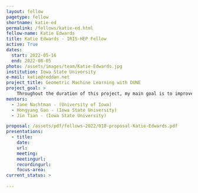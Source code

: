```yaml
---
layout: fellow
pagetype: fellow
shortname: katie-ed
permalink: /fellows/katie-ed.html
fellow-name: Katie Edwards
title: Katie Edwards - IRIS-HEP Fellow
active: True
dates:
  start: 2022-05-16
  end: 2022-08-05
photo: /assets/images/team/Katie-Edwards.jpg
institution: Iowa State University
e-mail: katie@reddan.net
project_title: Geometric Machine Learning with DUNE
project_goal: >
    Throughout the duration of this project, my main goal is to improve tracking algorithms used in geometric machine learning experiments for the DUNE project. In addition, I will compare the DUNE results found from geometric machine learning and compare them with results using CNN reconstruction.
mentors:
  - Jane Nachtman - (University of Iowa)
  - Hongyang Gao - (Iowa State University)
  - Jin Tian - (Iowa State University)

proposal: /assets/pdf/fellows-2022/018-proposal-Katie-Edwards.pdf
presentations:
  - title: 
    date:
    url: 
    meeting: 
    meetingurl: 
    recordingurl: 
    focus-area:
current_status: >
  
---
```

